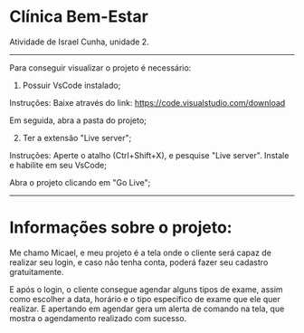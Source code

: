 # Clínica Bem-Estar
Atividade de Israel Cunha, unidade 2.
________________________________________________
Para conseguir visualizar o projeto é necessário:   

1. Possuir VsCode instalado;

Instruções: Baixe através do link: https://code.visualstudio.com/download

Em seguida, abra a pasta do projeto;

2. Ter a extensão "Live server";

Instruções: Aperte o atalho (Ctrl+Shift+X), e pesquise "Live server". Instale e habilite em seu VsCode;

Abra o projeto clicando em "Go Live";
________________________________________________
# Informações sobre o projeto:
Me chamo Micael, e meu projeto é a tela onde o cliente será capaz de realizar seu login, e caso não tenha conta, poderá fazer seu cadastro gratuitamente.

E após o login, o cliente consegue agendar alguns tipos de exame, assim como escolher a data, horário e o tipo especifico de exame que ele quer realizar. E apertando em agendar gera um alerta de comando na tela, que mostra o agendamento realizado com sucesso.
